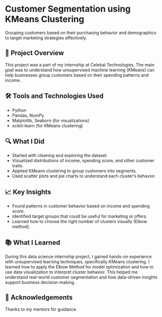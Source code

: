 
# Customer Segmentation using KMeans Clustering
Grouping customers based on their purchasing behavior and demographics to target marketing strategies effectively.

## 📌 Project Overview
This project was a part of my internship at Celebal Technologies. The main goal was to understand how unsupervised machine learning (KMeans) can help businesses group customers based on their spending patterns and income.

## 🛠 Tools and Technologies Used
- Python
- Pandas, NumPy
- Matplotlib, Seaborn (for visualizations)
- scikit-learn (for KMeans clustering)

## 🔍 What I Did
- Started with cleaning and exploring the dataset.
- Visualized distributions of income, spending score, and other customer traits.
- Applied KMeans clustering to group customers into segments.
- Used scatter plots and pie charts to understand each cluster’s behavior.

## 📈 Key Insights
- Found patterns in customer behavior based on income and spending score.
- Identified target groups that could be useful for marketing or offers.
- Learned how to choose the right number of clusters visually (Elbow method).

## 📚 What I Learned
During this data science internship project, I gained hands-on experience with unsupervised learning techniques, specifically KMeans clustering. I learned how to apply the Elbow Method for model optimization and how to use data visualization to interpret cluster behavior. This helped me understand real-world customer segmentation and how data-driven insights support business decision-making.

## 🙌 Acknowledgements
Thanks to my mentors for guidance. 
